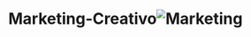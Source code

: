 # Marketing-Creativo![Marketing](https://user-images.githubusercontent.com/101747183/164765099-87dbdaaf-b323-4414-871b-083c19d32a6b.png)
